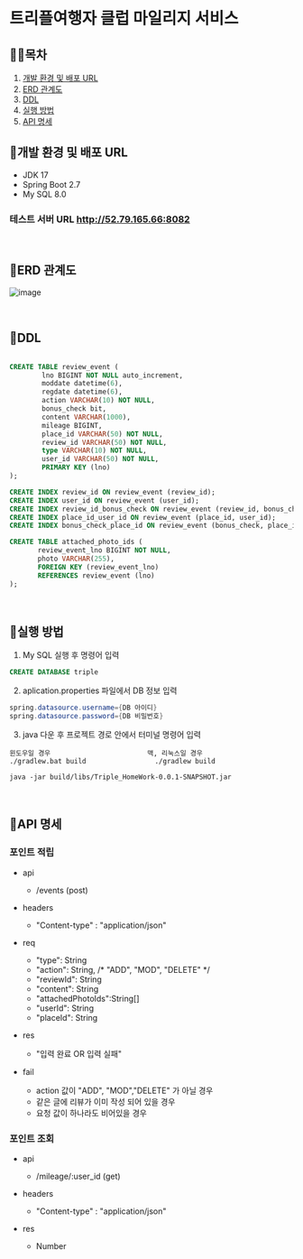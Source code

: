# 트리플여행자 클럽 마일리지 서비스


 
## 👨‍💻목차

1. [개발 환경 및 배포 URL](#개발-환경-및-배포-URL)
2. [ERD 관계도](#ERD-관계도)
3. [DDL](#DDL)
4. [실행 방법](#실행-방법)
5. [API 명세](#API-명세)

</details>

## 📌개발 환경 및 배포 URL
- JDK 17
- Spring Boot 2.7
- My SQL 8.0

### 테스트 서버 URL http://52.79.165.66:8082
 
<br/>
 
## 📌ERD 관계도
![image](https://user-images.githubusercontent.com/64072136/175482986-0cd668c9-c678-482f-9587-8f2facbe72c9.png)

<br/>

## 📌DDL
```sql

CREATE TABLE review_event (
        lno BIGINT NOT NULL auto_increment,
        moddate datetime(6),
        regdate datetime(6),
        action VARCHAR(10) NOT NULL,
        bonus_check bit,
        content VARCHAR(1000),
        mileage BIGINT,
        place_id VARCHAR(50) NOT NULL,
        review_id VARCHAR(50) NOT NULL,
        type VARCHAR(10) NOT NULL,
        user_id VARCHAR(50) NOT NULL,
        PRIMARY KEY (lno)
);

CREATE INDEX review_id ON review_event (review_id);
CREATE INDEX user_id ON review_event (user_id);
CREATE INDEX review_id_bonus_check ON review_event (review_id, bonus_check);
CREATE INDEX place_id_user_id ON review_event (place_id, user_id);
CREATE INDEX bonus_check_place_id ON review_event (bonus_check, place_id);

CREATE TABLE attached_photo_ids (
       review_event_lno BIGINT NOT NULL,
       photo VARCHAR(255),
       FOREIGN KEY (review_event_lno) 
       REFERENCES review_event (lno)
);

```

<br/>

## 📌실행 방법
1. My SQL 실행 후 명령어 입력
```sql
CREATE DATABASE triple
```
2. aplication.properties 파일에서 DB 정보 입력
```java
spring.datasource.username={DB 아이디}
spring.datasource.password={DB 비밀번호}
```
3. java 다운 후 프로젝트 경로 안에서 터미널 명령어 입력
```
윈도우일 경우                        맥, 리눅스일 경우
./gradlew.bat build                 ./gradlew build

java -jar build/libs/Triple_HomeWork-0.0.1-SNAPSHOT.jar 
```
<br/>

## 📌API 명세
### 포인트 적립
- api
  - /events (post)

- headers
  - "Content-type" : "application/json"
  
- req
  - "type": String
  - "action": String, /* "ADD", "MOD", "DELETE" */
  - "reviewId": String
  - "content": String
  - "attachedPhotoIds":String[]
  - "userId": String
  - "placeId": String
  
- res
  - "입력 완료 OR 입력 실패"
  
- fail
  - action 값이 "ADD", "MOD","DELETE" 가 아닐 경우
  - 같은 글에 리뷰가 이미 작성 되어 있을 경우
  - 요청 값이 하나라도 비어있을 경우
  
### 포인트 조회
- api
  - /mileage/:user_id (get)
  
- headers
  - "Content-type" : "application/json"
  
- res
  - Number
